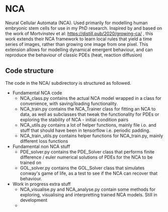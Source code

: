 # NCA
Neural Cellular Automata (NCA). Used primarily for modelling human embryonic stem cells for use in my PhD research.  Inspired by and based on the work of Mortvinstev et al: https://distill.pub/2020/growing-ca/ , this work extends their NCA framework to learn local rules that yield a time series of images, rather than growing one image from one pixel. This extension allows for modelling dynamical emergent behaviour, and can reproduce the behaviour of classic PDEs (heat, reaction diffusion) 

## Code structure
The code in the NCA/ subdirectory is structured as followed.
- Fundamental NCA code
  - NCA_class.py contains the actual NCA model wrapped in a class for convenience, with saving/loading functionality.
  - NCA_train.py contains the NCA_Trainer class for fitting an NCA to data, as well as subclasses that tweak the functionality for PDEs or exploring the stability of NCA - initial condition pairs
  - NCA_utils.py contains a lot of helper functions, mainly file i.o. and stuff that should have been in tensorflow i.e. periodic padding.
  - NCA_train_utils.py contains helper functions for NCA_train.py, mainly different loss functions
- Fundamental non NCA stuff
  - PDE_solver.py contains the PDE_Solver class that performs finite difference / euler numerical solutions of PDEs for the NCA to be trained on
  - GOL_solver.py contains the GOL_Solver class that simulates conway's game of life, as a test to see if the NCA can recover that behaviour.
- Work in progress extra stuff
  - NCA_visualise.py and NCA_analyse.py contain some methods for exploring, visualising and interpretting trained NCA models. Still in development
  - 
